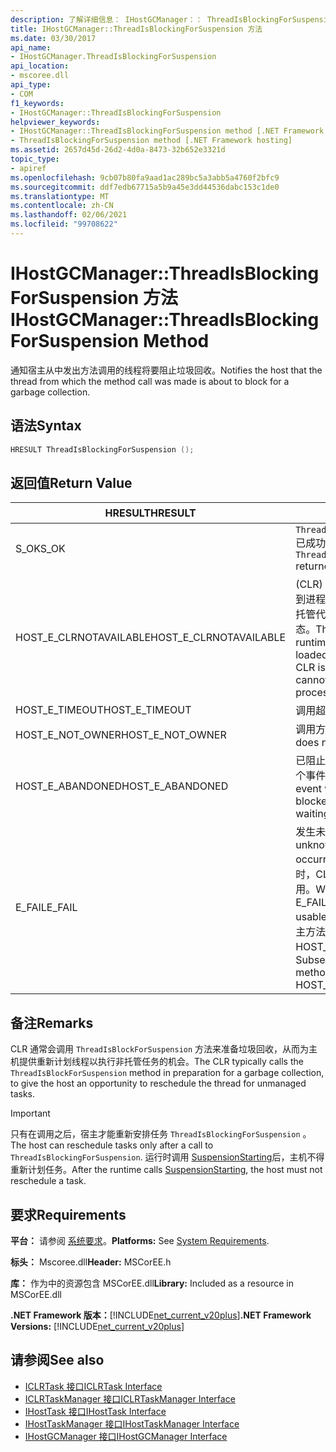 ```yaml
---
description: 了解详细信息： IHostGCManager：： ThreadIsBlockingForSuspension 方法
title: IHostGCManager::ThreadIsBlockingForSuspension 方法
ms.date: 03/30/2017
api_name:
- IHostGCManager.ThreadIsBlockingForSuspension
api_location:
- mscoree.dll
api_type:
- COM
f1_keywords:
- IHostGCManager::ThreadIsBlockingForSuspension
helpviewer_keywords:
- IHostGCManager::ThreadIsBlockingForSuspension method [.NET Framework hosting]
- ThreadIsBlockingForSuspension method [.NET Framework hosting]
ms.assetid: 2657d45d-26d2-4d0a-8473-32b652e3321d
topic_type:
- apiref
ms.openlocfilehash: 9cb07b80fa9aad1ac289bc5a3abb5a4760f2bfc9
ms.sourcegitcommit: ddf7edb67715a5b9a45e3dd44536dabc153c1de0
ms.translationtype: MT
ms.contentlocale: zh-CN
ms.lasthandoff: 02/06/2021
ms.locfileid: "99708622"
---
```

# <a name="ihostgcmanagerthreadisblockingforsuspension-method"></a><span data-ttu-id="8b71a-103">IHostGCManager::ThreadIsBlockingForSuspension 方法</span><span class="sxs-lookup"><span data-stu-id="8b71a-103">IHostGCManager::ThreadIsBlockingForSuspension Method</span></span>

<span data-ttu-id="8b71a-104">通知宿主从中发出方法调用的线程将要阻止垃圾回收。</span><span class="sxs-lookup"><span data-stu-id="8b71a-104">Notifies the host that the thread from which the method call was made is about to block for a garbage collection.</span></span>  
  
## <a name="syntax"></a><span data-ttu-id="8b71a-105">语法</span><span class="sxs-lookup"><span data-stu-id="8b71a-105">Syntax</span></span>  
  
```cpp  
HRESULT ThreadIsBlockingForSuspension ();  
```  
  
## <a name="return-value"></a><span data-ttu-id="8b71a-106">返回值</span><span class="sxs-lookup"><span data-stu-id="8b71a-106">Return Value</span></span>  
  
|<span data-ttu-id="8b71a-107">HRESULT</span><span class="sxs-lookup"><span data-stu-id="8b71a-107">HRESULT</span></span>|<span data-ttu-id="8b71a-108">说明</span><span class="sxs-lookup"><span data-stu-id="8b71a-108">Description</span></span>|  
|-------------|-----------------|  
|<span data-ttu-id="8b71a-109">S_OK</span><span class="sxs-lookup"><span data-stu-id="8b71a-109">S_OK</span></span>|<span data-ttu-id="8b71a-110">`ThreadIsBlockingForSuspension` 已成功返回。</span><span class="sxs-lookup"><span data-stu-id="8b71a-110">`ThreadIsBlockingForSuspension` returned successfully.</span></span>|  
|<span data-ttu-id="8b71a-111">HOST_E_CLRNOTAVAILABLE</span><span class="sxs-lookup"><span data-stu-id="8b71a-111">HOST_E_CLRNOTAVAILABLE</span></span>|<span data-ttu-id="8b71a-112"> (CLR) 的公共语言运行时未加载到进程中，或 CLR 处于无法运行托管代码或成功处理调用的状态。</span><span class="sxs-lookup"><span data-stu-id="8b71a-112">The common language runtime (CLR) has not been loaded into a process, or the CLR is in a state in which it cannot run managed code or process the call successfully.</span></span>|  
|<span data-ttu-id="8b71a-113">HOST_E_TIMEOUT</span><span class="sxs-lookup"><span data-stu-id="8b71a-113">HOST_E_TIMEOUT</span></span>|<span data-ttu-id="8b71a-114">调用超时。</span><span class="sxs-lookup"><span data-stu-id="8b71a-114">The call timed out.</span></span>|  
|<span data-ttu-id="8b71a-115">HOST_E_NOT_OWNER</span><span class="sxs-lookup"><span data-stu-id="8b71a-115">HOST_E_NOT_OWNER</span></span>|<span data-ttu-id="8b71a-116">调用方不拥有该锁。</span><span class="sxs-lookup"><span data-stu-id="8b71a-116">The caller does not own the lock.</span></span>|  
|<span data-ttu-id="8b71a-117">HOST_E_ABANDONED</span><span class="sxs-lookup"><span data-stu-id="8b71a-117">HOST_E_ABANDONED</span></span>|<span data-ttu-id="8b71a-118">已阻止的线程或纤程正在等待某个事件时，该事件被取消。</span><span class="sxs-lookup"><span data-stu-id="8b71a-118">An event was canceled while a blocked thread or fiber was waiting on it.</span></span>|  
|<span data-ttu-id="8b71a-119">E_FAIL</span><span class="sxs-lookup"><span data-stu-id="8b71a-119">E_FAIL</span></span>|<span data-ttu-id="8b71a-120">发生未知的灾难性故障。</span><span class="sxs-lookup"><span data-stu-id="8b71a-120">An unknown catastrophic failure occurred.</span></span> <span data-ttu-id="8b71a-121">当方法返回 E_FAIL 时，CLR 在该进程内将不再可用。</span><span class="sxs-lookup"><span data-stu-id="8b71a-121">When a method returns E_FAIL, the CLR is no longer usable within the process.</span></span> <span data-ttu-id="8b71a-122">对宿主方法的后续调用会返回 HOST_E_CLRNOTAVAILABLE。</span><span class="sxs-lookup"><span data-stu-id="8b71a-122">Subsequent calls to hosting methods return HOST_E_CLRNOTAVAILABLE.</span></span>|  
  
## <a name="remarks"></a><span data-ttu-id="8b71a-123">备注</span><span class="sxs-lookup"><span data-stu-id="8b71a-123">Remarks</span></span>  

 <span data-ttu-id="8b71a-124">CLR 通常会调用 `ThreadIsBlockForSuspension` 方法来准备垃圾回收，从而为主机提供重新计划线程以执行非托管任务的机会。</span><span class="sxs-lookup"><span data-stu-id="8b71a-124">The CLR typically calls the `ThreadIsBlockForSuspension` method in preparation for a garbage collection, to give the host an opportunity to reschedule the thread for unmanaged tasks.</span></span>  
  
> [!IMPORTANT]
> <span data-ttu-id="8b71a-125">只有在调用之后，宿主才能重新安排任务 `ThreadIsBlockingForSuspension` 。</span><span class="sxs-lookup"><span data-stu-id="8b71a-125">The host can reschedule tasks only after a call to `ThreadIsBlockingForSuspension`.</span></span> <span data-ttu-id="8b71a-126">运行时调用 [SuspensionStarting](ihostgcmanager-suspensionstarting-method.md)后，主机不得重新计划任务。</span><span class="sxs-lookup"><span data-stu-id="8b71a-126">After the runtime calls [SuspensionStarting](ihostgcmanager-suspensionstarting-method.md), the host must not reschedule a task.</span></span>  
  
## <a name="requirements"></a><span data-ttu-id="8b71a-127">要求</span><span class="sxs-lookup"><span data-stu-id="8b71a-127">Requirements</span></span>  

 <span data-ttu-id="8b71a-128">**平台：** 请参阅 [系统要求](../../get-started/system-requirements.md)。</span><span class="sxs-lookup"><span data-stu-id="8b71a-128">**Platforms:** See [System Requirements](../../get-started/system-requirements.md).</span></span>  
  
 <span data-ttu-id="8b71a-129">**标头：** Mscoree.dll</span><span class="sxs-lookup"><span data-stu-id="8b71a-129">**Header:** MSCorEE.h</span></span>  
  
 <span data-ttu-id="8b71a-130">**库：** 作为中的资源包含 MSCorEE.dll</span><span class="sxs-lookup"><span data-stu-id="8b71a-130">**Library:** Included as a resource in MSCorEE.dll</span></span>  
  
 <span data-ttu-id="8b71a-131">**.NET Framework 版本：**[!INCLUDE[net_current_v20plus](../../../../includes/net-current-v20plus-md.md)]</span><span class="sxs-lookup"><span data-stu-id="8b71a-131">**.NET Framework Versions:** [!INCLUDE[net_current_v20plus](../../../../includes/net-current-v20plus-md.md)]</span></span>  
  
## <a name="see-also"></a><span data-ttu-id="8b71a-132">请参阅</span><span class="sxs-lookup"><span data-stu-id="8b71a-132">See also</span></span>

- [<span data-ttu-id="8b71a-133">ICLRTask 接口</span><span class="sxs-lookup"><span data-stu-id="8b71a-133">ICLRTask Interface</span></span>](iclrtask-interface.md)
- [<span data-ttu-id="8b71a-134">ICLRTaskManager 接口</span><span class="sxs-lookup"><span data-stu-id="8b71a-134">ICLRTaskManager Interface</span></span>](iclrtaskmanager-interface.md)
- [<span data-ttu-id="8b71a-135">IHostTask 接口</span><span class="sxs-lookup"><span data-stu-id="8b71a-135">IHostTask Interface</span></span>](ihosttask-interface.md)
- [<span data-ttu-id="8b71a-136">IHostTaskManager 接口</span><span class="sxs-lookup"><span data-stu-id="8b71a-136">IHostTaskManager Interface</span></span>](ihosttaskmanager-interface.md)
- [<span data-ttu-id="8b71a-137">IHostGCManager 接口</span><span class="sxs-lookup"><span data-stu-id="8b71a-137">IHostGCManager Interface</span></span>](ihostgcmanager-interface.md)

